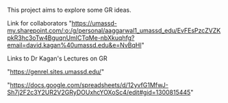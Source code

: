This project aims to explore some GR ideas.

Link for collaborators "https://umassd-my.sharepoint.com/:o:/g/personal/aaggarwal1_umassd_edu/EvFEsPzcZVZKpkR3hc3oTw4BguqnUmICTqMe-nbXkuqhfg?email=david.kagan%40umassd.edu&e=NvBqHl"

Links to Dr Kagan's Lectures on GR

"https://genrel.sites.umassd.edu/"

"https://docs.google.com/spreadsheets/d/12yvfG1MfwJ-Sh7j2F2c3Y2UR2V2GRyDOUxhcYOXoSc4/edit#gid=1300815445"
